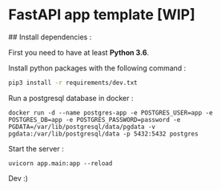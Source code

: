 # FastAPI app template [WIP]

## Install dependencies :

First you need to have at least **Python 3.6**.

Install python packages with the following command :

```bash
pip3 install -r requirements/dev.txt
```

Run a postgresql database in docker :

```docker
docker run -d --name postgres-app -e POSTGRES_USER=app -e POSTGRES_DB=app -e POSTGRES_PASSWORD=password -e PGDATA=/var/lib/postgresql/data/pgdata -v pgdata:/var/lib/postgresql/data -p 5432:5432 postgres
```

Start the server :

```
uvicorn app.main:app --reload
```

Dev :)